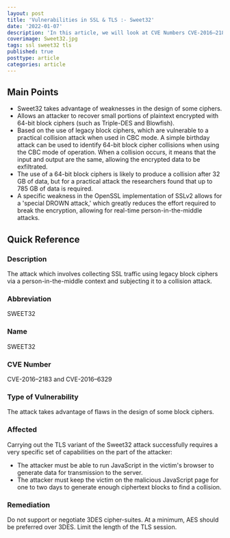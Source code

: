 ```yaml
---
layout: post
title: 'Vulnerabilities in SSL & TLS :- Sweet32'
date: '2022-01-07'
description: 'In this article, we will look at CVE Numbers CVE-2016–2183 and CVE-2016–6329, also known as the Sweet32 attack. The attack which involves collecting SSL traffic using legacy block ciphers via a person-in-the-middle context and subjecting it to a collision attack.'
coverimage: Sweet32.jpg
tags: ssl sweet32 tls
published: true
posttype: article
categories: article
---
```

## Main Points

- Sweet32 takes advantage of weaknesses in the design of some ciphers.
- Allows an attacker to recover small portions of plaintext encrypted with 64-bit block ciphers (such as Triple-DES and Blowfish).
- Based on the use of legacy block ciphers, which are vulnerable to a practical collision attack when used in CBC mode. A simple birthday attack can be used to identify 64-bit block cipher collisions when using the CBC mode of operation. When a collision occurs, it means that the input and output are the same, allowing the encrypted data to be exfiltrated.
- The use of a 64-bit block ciphers is likely to produce a collision after 32 GB of data, but for a practical attack the researchers found that up to 785 GB of data is required.
- A specific weakness in the OpenSSL implementation of SSLv2 allows for a 'special DROWN attack,' which greatly reduces the effort required to break the encryption, allowing for real-time person-in-the-middle attacks.

## Quick Reference

### Description

The attack which involves collecting SSL traffic using legacy block ciphers via a person-in-the-middle context and subjecting it to a collision attack.

### Abbreviation

SWEET32

### Name

SWEET32

### CVE Number

CVE-2016–2183 and CVE-2016–6329

### Type of Vulnerability

The attack takes advantage of flaws in the design of some block ciphers.

### Affected

Carrying out the TLS variant of the Sweet32 attack successfully requires a very specific set of capabilities on the part of the attacker:

- The attacker must be able to run JavaScript in the victim's browser to generate data for transmission to the server.
- The attacker must keep the victim on the malicious JavaScript page for one to two days to generate enough ciphertext blocks to find a collision.

### Remediation

Do not support or negotiate 3DES cipher-suites. At a minimum, AES should be preferred over 3DES. Limit the length of the TLS session.